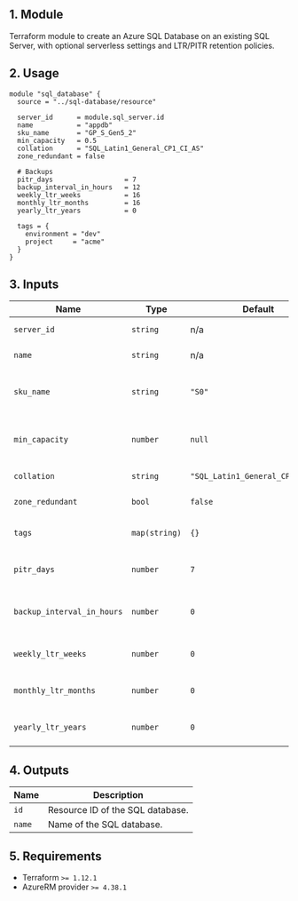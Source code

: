 ## 1. Module
Terraform module to create an Azure SQL Database on an existing SQL Server, with optional serverless settings and LTR/PITR retention policies.

## 2. Usage
```hcl
module "sql_database" {
  source = "../sql-database/resource"

  server_id      = module.sql_server.id
  name           = "appdb"
  sku_name       = "GP_S_Gen5_2"
  min_capacity   = 0.5
  collation      = "SQL_Latin1_General_CP1_CI_AS"
  zone_redundant = false

  # Backups
  pitr_days                  = 7
  backup_interval_in_hours   = 12
  weekly_ltr_weeks           = 16
  monthly_ltr_months         = 16
  yearly_ltr_years           = 0

  tags = {
    environment = "dev"
    project     = "acme"
  }
}
```

## 3. Inputs
| Name | Type | Default | Required | Description |
|------|------|---------|:--------:|-------------|
| `server_id` | `string` | n/a | yes | Parent SQL Server ID. |
| `name` | `string` | n/a | yes | Database name. |
| `sku_name` | `string` | `"S0"` | no | SKU name (e.g., `GP_S_Gen5_2`, `S0`, `P1`). |
| `min_capacity` | `number` | `null` | no | Minimum capacity (serverless SKUs). |
| `collation` | `string` | `"SQL_Latin1_General_CP1_CI_AS"` | no | Database collation. |
| `zone_redundant` | `bool` | `false` | no | Zone redundancy. |
| `tags` | `map(string)` | `{}` | no | Tags to apply to resources. |
| `pitr_days` | `number` | `7` | no | PITR retention days. |
| `backup_interval_in_hours` | `number` | `0` | no | Differential backup interval (0 to omit). |
| `weekly_ltr_weeks` | `number` | `0` | no | Weekly LTR retention in weeks. |
| `monthly_ltr_months` | `number` | `0` | no | Monthly LTR retention in months. |
| `yearly_ltr_years` | `number` | `0` | no | Yearly LTR retention in years. |

## 4. Outputs
| Name | Description |
|------|-------------|
| `id` | Resource ID of the SQL database. |
| `name` | Name of the SQL database. |

## 5. Requirements
- Terraform `>= 1.12.1`
- AzureRM provider `>= 4.38.1`


